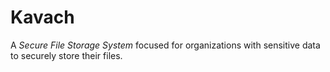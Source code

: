 # Kavach
A *Secure File Storage System* focused for organizations with sensitive data to securely store their files.
